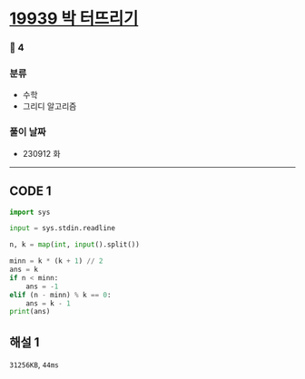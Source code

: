 # [19939 박 터뜨리기](https://www.acmicpc.net/problem/19939)

### 🥈 4

### 분류

- 수학
- 그리디 알고리즘

### 풀이 날짜

- 230912 화

---

## CODE 1

```python
import sys

input = sys.stdin.readline

n, k = map(int, input().split())

minn = k * (k + 1) // 2
ans = k
if n < minn:
    ans = -1
elif (n - minn) % k == 0:
    ans = k - 1
print(ans)
```

## 해설 1

`31256KB`, `44ms`
